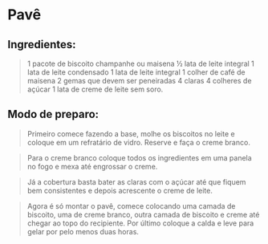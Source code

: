 
# Pavê

## Ingredientes:

>1 pacote de biscoito champanhe ou maisena
>½ lata de leite integral
>1 lata de leite condensado
>1 lata de leite integral
>1 colher de café de maisena
>2 gemas que devem ser peneiradas
>4 claras
>4 colheres de açúcar
>1 lata de creme de leite sem soro.

## Modo de preparo:

>Primeiro comece fazendo a base, molhe os biscoitos no leite e coloque em um refratário de vidro. Reserve e faça o creme branco.

>Para o creme branco coloque todos os ingredientes em uma panela no fogo e mexa até engrossar o creme.

>Já a cobertura basta bater as claras com o açúcar até que fiquem bem consistentes e depois acrescente o creme de leite.

>Agora é só montar o pavê, comece colocando uma camada de biscoito, uma de creme branco, outra camada de biscoito e creme até chegar ao topo do recipiente. Por último coloque a calda e leve para gelar por pelo menos duas horas.